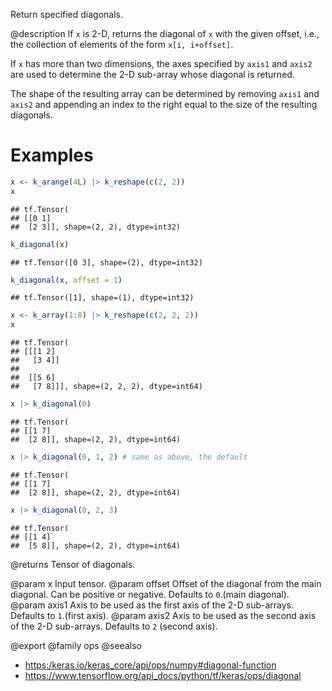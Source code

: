 Return specified diagonals.

@description
If `x` is 2-D, returns the diagonal of `x` with the given offset, i.e., the
collection of elements of the form `x[i, i+offset]`.

If `x` has more than two dimensions, the axes specified by `axis1`
and `axis2` are used to determine the 2-D sub-array whose diagonal
is returned.

The shape of the resulting array can be determined by removing `axis1`
and `axis2` and appending an index to the right equal to the size of
the resulting diagonals.

# Examples

```r
x <- k_arange(4L) |> k_reshape(c(2, 2))
x
```

```
## tf.Tensor(
## [[0 1]
##  [2 3]], shape=(2, 2), dtype=int32)
```

```r
k_diagonal(x)
```

```
## tf.Tensor([0 3], shape=(2), dtype=int32)
```

```r
k_diagonal(x, offset = 1)
```

```
## tf.Tensor([1], shape=(1), dtype=int32)
```

```r
x <- k_array(1:8) |> k_reshape(c(2, 2, 2))
x
```

```
## tf.Tensor(
## [[[1 2]
##   [3 4]]
##
##  [[5 6]
##   [7 8]]], shape=(2, 2, 2), dtype=int64)
```

```r
x |> k_diagonal(0)
```

```
## tf.Tensor(
## [[1 7]
##  [2 8]], shape=(2, 2), dtype=int64)
```

```r
x |> k_diagonal(0, 1, 2) # same as above, the default
```

```
## tf.Tensor(
## [[1 7]
##  [2 8]], shape=(2, 2), dtype=int64)
```

```r
x |> k_diagonal(0, 2, 3)
```

```
## tf.Tensor(
## [[1 4]
##  [5 8]], shape=(2, 2), dtype=int64)
```

@returns
Tensor of diagonals.

@param x Input tensor.
@param offset Offset of the diagonal from the main diagonal.
    Can be positive or negative. Defaults to `0`.(main diagonal).
@param axis1 Axis to be used as the first axis of the 2-D sub-arrays.
    Defaults to `1`.(first axis).
@param axis2 Axis to be used as the second axis of the 2-D sub-arrays.
    Defaults to `2` (second axis).

@export
@family ops
@seealso
+ <https:/keras.io/keras_core/api/ops/numpy#diagonal-function>
+ <https://www.tensorflow.org/api_docs/python/tf/keras/ops/diagonal>

